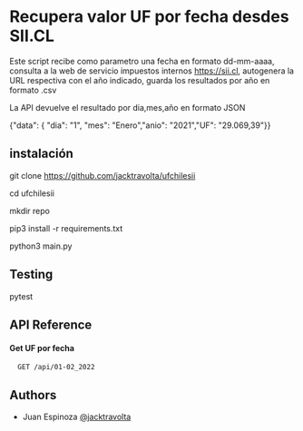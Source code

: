 
# Recupera valor UF por fecha desdes SII.CL

Este script recibe como parametro una fecha en formato dd-mm-aaaa,
consulta a la web de servicio impuestos internos https://sii.cl, 
autogenera la URL respectiva con el año indicado, guarda los resultados por año en formato .csv

La API devuelve el resultado por dia,mes,año en formato JSON

{"data": { "dia": "1", "mes": "Enero","anio": "2021","UF": "29.069,39"}}

## instalación

git clone https://github.com/jacktravolta/ufchilesii

cd ufchilesii

mkdir repo

pip3 install -r requirements.txt

python3 main.py

## Testing

pytest

## API Reference

#### Get UF por fecha

```https
  GET /api/01-02_2022
```

## Authors

- Juan Espinoza [@jacktravolta](https://github.com/jacktravolta/) 
